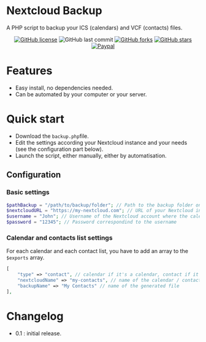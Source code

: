 # Nextcloud Backup
A PHP script to backup your ICS (calendars) and VCF (contacts) files.

<div align="center">

[![GitHub license](https://img.shields.io/github/license/n-deleforge/nextcloud-backup?style=for-the-badge)](https://github.com/n-deleforge/nextcloud-backup/blob/main/LICENSE)
![GitHub last commit](https://img.shields.io/github/last-commit/n-deleforge/nextcloud-backup?style=for-the-badge)
[![GitHub forks](https://img.shields.io/github/forks/n-deleforge/nextcloud-backup?style=for-the-badge)](https://github.com/n-deleforge/nextcloud-backup/network)
[![GitHub stars](https://img.shields.io/github/stars/n-deleforge/nextcloud-backup?style=for-the-badge)](https://github.com/n-deleforge/nextcloud-backup/stargazers)
[![Paypal](https://img.shields.io/badge/DONATE-PAYPAL.ME-lightgrey?style=for-the-badge)](https://www.paypal.com/paypalme/nicolasdeleforge)

</div>

# Features 

- Easy install, no dependencies needed.
- Can be automated by your computer or your server.

# Quick start

- Download the `backup.php`file.
- Edit the settings according your Nextcloud instance and your needs (see the configuration part below).
- Launch the script, either manually, either by automatisation.

## Configuration

### Basic settings

```PHP
$pathBackup = "/path/to/backup/folder"; // Path to the backup folder on the machine which uses the script
$nextcloudURL = "https://my-nextcloud.com"; // URL of your Nextcloud instance
$username = "John"; // Username of the Nextcloud account where the calendars and contact lists must be backup
$password = "12345"; // Password correspondind to the username
```

### Calendar and contacts list settings
For each calendar and each contact list, you have to add an array to the `$exports` array.

```PHP
[
    "type" => "contact", // calendar if it's a calendar, contact if it's a contact list
    "nextcloudName" => "my-contacts", // name of the calendar / contact list in your Nextcloud instance ~ it can be somethings like : my-contacts
    "backupName" => "My Contacts" // name of the generated file
],
```


# Changelog

- 0.1 : initial release.